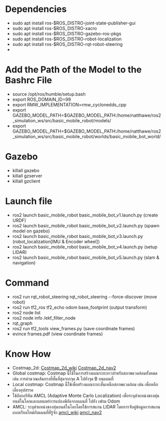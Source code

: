 # Dependencies
 - sudo apt install ros-$ROS_DISTRO-joint-state-publisher-gui
 - sudo apt install ros-$ROS_DISTRO-xacro
 - sudo apt install ros-$ROS_DISTRO-gazebo-ros-pkgs
 - sudo apt install ros-$ROS_DISTRO-robot-localization
 - sudo apt install ros-$ROS_DISTRO-rqt-robot-steering
 - 

# Add the Path of the Model to the Bashrc File
 - source /opt/ros/humble/setup.bash
 - export ROS_DOMAIN_ID=99
 - export RMW_IMPLEMENTATION=rmw_cyclonedds_cpp
 - export GAZEBO_MODEL_PATH=$GAZEBO_MODEL_PATH:/home/natthawe/ros2_simulation_ws/src/basic_mobile_robot/models/
 - export GAZEBO_MODEL_PATH=$GAZEBO_MODEL_PATH:/home/natthawe/ros2_simulation_ws/src/basic_mobile_robot/worlds/basic_mobile_bot_world/

# Gazebo
 - killall gazebo
 - killall gzserver
 - killall gzclient

# Launch file
 - ros2 launch basic_mobile_robot basic_mobile_bot_v1.launch.py (create URDF)
 - ros2 launch basic_mobile_robot basic_mobile_bot_v2.launch.py (spawn model on gazebo)
 - ros2 launch basic_mobile_robot basic_mobile_bot_v3.launch.py (robot_localization[IMU & Encoder wheel])
 - ros2 launch basic_mobile_robot basic_mobile_bot_v4.launch.py (setup LIDAR)
 - ros2 launch basic_mobile_robot basic_mobile_bot_v5.launch.py (slam & navigation)

# Command
 - ros2 run rqt_robot_steering rqt_robot_steering --force-discover (move robot)
 - ros2 run tf2_ros tf2_echo odom base_footprint (output transform)
 - ros2 node list
 - ros2 node info /ekf_filter_node
 - rqt_graph
 - ros2 run tf2_tools view_frames.py (save coordinate frames)
 - evince frames.pdf (view coordinate frames)

# Know How
 - Costmap_2d: [Costmap_2d_wiki](http://wiki.ros.org/costmap_2d) [Costmap_2d_nav2](https://docs.nav2.org/configuration/packages/configuring-costmaps.html)
 - Global costmap: Costmap นี้ใช้ในการสร้างแผนระยะยาวสำหรับสภาพแวดล้อมทั้งหมด เช่น การคำนวณเส้นทางที่สั้นที่สุดจากจุด A ไปยังจุด B บนแผนที่
 - Local costmap: Costmap นี้ใช้เพื่อสร้างแผนระยะสั้นเหนือสภาพแวดล้อม เช่น เพื่อหลีกเลี่ยงอุปสรรค
 - ใช้อัลกอริทึม AMCL (Adaptive Monte Carlo Localization) เพื่อระบุตำแหน่งของหุ่นยนต์ในโลกและเผยแพร่การแปลงพิกัดจากแผนที่ ไปยัง เฟรม Odom
 - AMCL: ระบุตำแหน่งของหุ่นยนต์ในโลกโดยใช้การสแกน LIDAR โดยการจับคู่ข้อมูลการสแกนแบบเรียลไทม์กับแผนที่ที่รู้จัก [amcl_wiki](http://wiki.ros.org/amcl) [amcl_nav2](https://docs.nav2.org/configuration/packages/configuring-amcl.html)
